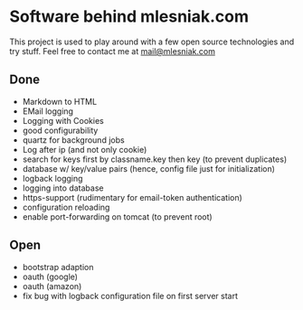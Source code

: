 # Software behind mlesniak.com
This project is used to play around with a few open source technologies and try stuff. Feel free to contact me at mail@mlesniak.com

## Done
* Markdown to HTML
* EMail logging
* Logging with Cookies
* good configurability
* quartz for background jobs
* Log after ip (and not only cookie)
* search for keys first by classname.key then key (to prevent duplicates)
* database w/ key/value pairs (hence, config file just for initialization)
* logback logging
* logging into database
* https-support (rudimentary for email-token authentication)
* configuration reloading
* enable port-forwarding on tomcat (to prevent root)

## Open
* bootstrap adaption
* oauth (google)
* oauth (amazon)
* fix bug with logback configuration file on first server start




